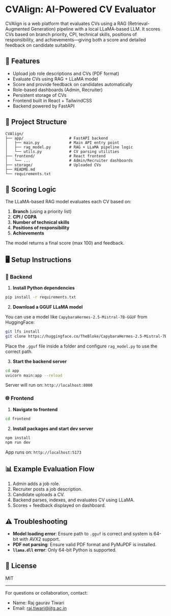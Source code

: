 
# CVAlign: AI-Powered CV Evaluator

CVAlign is a web platform that evaluates CVs using a RAG (Retrieval-Augmented Generation) pipeline with a local LLaMA-based LLM. It scores CVs based on branch priority, CPI, technical skills, positions of responsibility, and achievements—giving both a score and detailed feedback on candidate suitability.

## 🚀 Features

- Upload job role descriptions and CVs (PDF format)
- Evaluate CVs using RAG + LLaMA model
- Score and provide feedback on candidates automatically
- Role-based dashboards (Admin, Recruiter)
- Persistent storage of CVs
- Frontend built in React + TailwindCSS
- Backend powered by FastAPI

## 📁 Project Structure

```
CVAlign/
├── app/                    # FastAPI backend
│   ├── main.py             # Main API entry point
│   ├── rag_model.py        # RAG + LLaMA pipeline logic
│   └── utils.py            # CV parsing utilities
├── frontend/               # React frontend
│   └── ...                 # Admin/Recruiter dashboards
├── storage/                # Uploaded CVs
├── README.md
└── requirements.txt
```

## 🧠 Scoring Logic

The LLaMA-based RAG model evaluates each CV based on:
1. **Branch** (using a priority list)
2. **CPI / CGPA**
3. **Number of technical skills**
4. **Positions of responsibility**
5. **Achievements**

The model returns a final score (max 100) and feedback.

## 🖥️ Setup Instructions

### 🔧 Backend

1. **Install Python dependencies**

```bash
pip install -r requirements.txt
```

2. **Download a GGUF LLaMA model**

You can use a model like `CapybaraHermes-2.5-Mistral-7B-GGUF` from HuggingFace:

```bash
git lfs install
git clone https://huggingface.co/TheBloke/CapybaraHermes-2.5-Mistral-7B-GGUF
```

Place the `.gguf` file inside a folder and configure `rag_model.py` to use the correct path.

3. **Start the backend server**

```bash
cd app
uvicorn main:app --reload
```

Server will run on: `http://localhost:8000`

### 🌐 Frontend

1. **Navigate to frontend**

```bash
cd frontend
```

2. **Install packages and start dev server**

```bash
npm install
npm run dev
```

App runs on: `http://localhost:5173`

## 📊 Example Evaluation Flow

1. Admin adds a job role.
2. Recruiter posts a job description.
3. Candidate uploads a CV.
4. Backend parses, indexes, and evaluates CV using LLaMA.
5. Scores + feedback displayed on dashboard.

## ⚠️ Troubleshooting

- **Model loading error**: Ensure path to `.gguf` is correct and system is 64-bit with AVX2 support.
- **PDF not parsing**: Ensure valid PDF format and PyMuPDF is installed.
- **`llama.dll` error**: Only 64-bit Python is supported.

## 📄 License

MIT

---

For questions or collaboration, contact:

- Name: Raj gaurav Tiwari
- Email: raj.tiwari@iitg.ac.in

